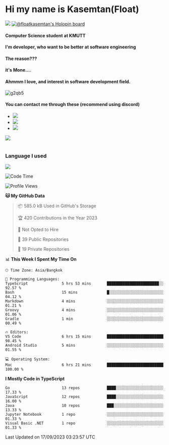 # Hi my name is Kasemtan(Float)
![](https://64.media.tumblr.com/9c2a8f831efe8da556ffbf89cebb52c9/b86c1ab833a37e32-93/s1280x1920/d000dc22f75df64be2bc150f5fa69c4f6df6bb07.gifv)
[![@floatkasemtan's Holopin board](https://holopin.me/floatkasemtan)](https://holopin.io/@floatkasemtan)
#### Computer Science student at KMUTT
#### I'm developer, who want to be better at software engineering
#### The reason???
#### it's Mone.... 
#### Ahmmm I love, and interest in software development field.
![g2qb5](https://user-images.githubusercontent.com/69688279/175812510-9235eaf7-72f7-40d3-b163-56efa9aa5c6b.gif)

#### You can contact me through these (recommend using discord)
- [![](https://img.shields.io/badge/Discord-5865F2?logo=Discord&logoColor=white)](https://discordapp.com/users/278155096225742848)
- [![](https://img.shields.io/badge/Facebook-1877F2?logo=facebook&logoColor=white)](https://www.facebook.com/float.teavasirichokchai/)
- [![](https://img.shields.io/badge/linkedin-0A66C2?logo=linkedin&logoColor=white)](https://www.linkedin.com/in/floatkasemtan/)

[![](https://github-readme-stats.vercel.app/api?username=FloatKasemtan&show_icons=true&theme=nightowl)]()
#
### Language I used
[![](https://github-readme-stats.vercel.app/api/top-langs/?username=FloatKasemtan&layout=compact&theme=nightowl)]()
<!--START_SECTION:waka-->
![Code Time](http://img.shields.io/badge/Code%20Time-1%2C201%20hrs-blue)

![Profile Views](http://img.shields.io/badge/Profile%20Views-0-blue)

**🐱 My GitHub Data** 

> 📦 585.0 kB Used in GitHub's Storage 
 > 
> 🏆 420 Contributions in the Year 2023
 > 
> 🚫 Not Opted to Hire
 > 
> 📜 39 Public Repositories 
 > 
> 🔑 19 Private Repositories 
 > 
📊 **This Week I Spent My Time On** 

```text
🕑︎ Time Zone: Asia/Bangkok

💬 Programming Languages: 
TypeScript               5 hrs 53 mins       ███████████████████████░░   92.57 % 
Bash                     15 mins             █░░░░░░░░░░░░░░░░░░░░░░░░   04.12 % 
Markdown                 4 mins              ░░░░░░░░░░░░░░░░░░░░░░░░░   01.21 % 
Groovy                   4 mins              ░░░░░░░░░░░░░░░░░░░░░░░░░   01.06 % 
Gradle                   1 min               ░░░░░░░░░░░░░░░░░░░░░░░░░   00.49 % 

🔥 Editors: 
VS Code                  6 hrs 15 mins       █████████████████████████   98.45 % 
Android Studio           5 mins              ░░░░░░░░░░░░░░░░░░░░░░░░░   01.55 % 

💻 Operating System: 
Mac                      6 hrs 21 mins       █████████████████████████   100.00 % 
```

**I Mostly Code in TypeScript** 

```text
Go                       13 repos            ████░░░░░░░░░░░░░░░░░░░░░   17.33 % 
JavaScript               12 repos            ████░░░░░░░░░░░░░░░░░░░░░   16.00 % 
Java                     10 repos            ███░░░░░░░░░░░░░░░░░░░░░░   13.33 % 
Jupyter Notebook         1 repo              ░░░░░░░░░░░░░░░░░░░░░░░░░   01.33 % 
Visual Basic .NET        1 repo              ░░░░░░░░░░░░░░░░░░░░░░░░░   01.33 % 
```




 Last Updated on 17/09/2023 03:23:57 UTC
<!--END_SECTION:waka-->
<!--
**FloatKasemtan/FloatKasemtan** is a ✨ _special_ ✨ repository because its `README.md` (this file) appears on your GitHub profile.

Here are some ideas to get you started:

- 🔭 I’m currently working on ...
- 🌱 I’m currently learning ...
- 👯 I’m looking to collaborate on ...
- 🤔 I’m looking for help with ...
- 💬 Ask me about ...
- 📫 How to reach me: ...
- 😄 Pronouns: ...
- ⚡ Fun fact: ...
-->
